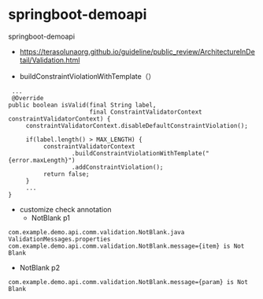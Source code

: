# springboot-demoapi
springboot-demoapi

* https://terasolunaorg.github.io/guideline/public_review/ArchitectureInDetail/Validation.html

* buildConstraintViolationWithTemplate（）
```
 ...
 @Override
public boolean isValid(final String label,
                       final ConstraintValidatorContext constraintValidatorContext) {
     constraintValidatorContext.disableDefaultConstraintViolation();

     if(label.length() > MAX_LENGTH) {
          constraintValidatorContext
                  .buildConstraintViolationWithTemplate("{error.maxLength}")
                  .addConstraintViolation();
          return false;
     }
     ...
}
```

* customize check annotation
  * NotBlank p1
```
com.example.demo.api.comm.validation.NotBlank.java
ValidationMessages.properties
com.example.demo.api.comm.validation.NotBlank.message={item} is Not Blank
```
  * NotBlank p2
  ```
  com.example.demo.api.comm.validation.NotBlank.message={param} is Not Blank
  ```
